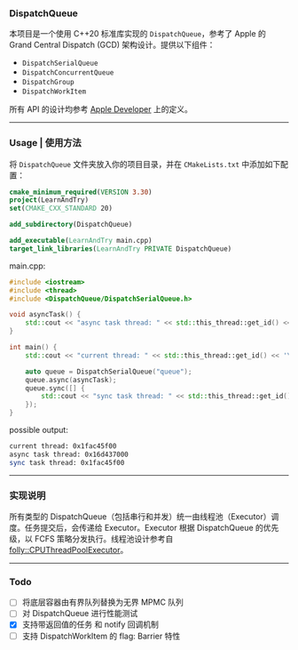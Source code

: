 ### DispatchQueue

本项目是一个使用 C++20 标准库实现的 `DispatchQueue`，参考了 Apple 的 Grand Central Dispatch (GCD) 架构设计。提供以下组件：

- `DispatchSerialQueue`
- `DispatchConcurrentQueue`
- `DispatchGroup`
- `DispatchWorkItem`

所有 API 的设计均参考 [Apple Developer](https://developer.apple.com/documentation/dispatch) 上的定义。

---

### Usage | 使用方法

将 `DispatchQueue` 文件夹放入你的项目目录，并在 `CMakeLists.txt` 中添加如下配置：

```cmake
cmake_minimum_required(VERSION 3.30)
project(LearnAndTry)
set(CMAKE_CXX_STANDARD 20)

add_subdirectory(DispatchQueue)

add_executable(LearnAndTry main.cpp)
target_link_libraries(LearnAndTry PRIVATE DispatchQueue)
```

main.cpp:

```c++
#include <iostream>
#include <thread>
#include <DispatchQueue/DispatchSerialQueue.h>

void asyncTask() {
    std::cout << "async task thread: " << std::this_thread::get_id() << '\n';
}

int main() {
    std::cout << "current thread: " << std::this_thread::get_id() << '\n';

    auto queue = DispatchSerialQueue("queue");
    queue.async(asyncTask);
    queue.sync([] {
        std::cout << "sync task thread: " << std::this_thread::get_id() << '\n';
    });
}
```

possible output:

```bash
current thread: 0x1fac45f00
async task thread: 0x16d437000
sync task thread: 0x1fac45f00
```

---

### 实现说明

所有类型的 DispatchQueue（包括串行和并发）统一由线程池（Executor）调度。任务提交后，会传递给 Executor。Executor 根据 DispatchQueue 的优先级，以 FCFS 策略分发执行。线程池设计参考自 [folly::CPUThreadPoolExecutor](https://github.com/facebook/folly/blob/main/folly/executors/CPUThreadPoolExecutor.h)。

---

### Todo

- [ ] 将底层容器由有界队列替换为无界 MPMC 队列
- [ ] 对 DispatchQueue 进行性能测试
- [x] 支持带返回值的任务 和 notify 回调机制
- [ ] 支持 DispatchWorkItem 的 flag: Barrier 特性

